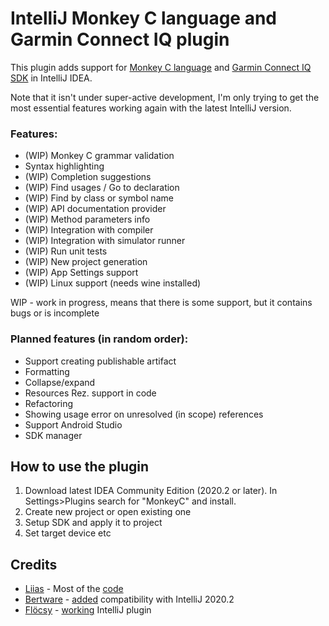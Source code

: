 # IntelliJ Monkey C language and Garmin Connect IQ plugin

<!-- Plugin description -->
This plugin adds support for [Monkey C language](https://developer.garmin.com/connect-iq/programmers-guide/monkey-c/) and [Garmin Connect IQ SDK](https://developer.garmin.com/connect-iq/overview/) in IntelliJ IDEA.

Note that it isn't under super-active development, I'm only trying to get the most essential features working again with the latest IntelliJ version.

### Features:

* (WIP) Monkey C grammar validation
* Syntax highlighting
* (WIP) Completion suggestions
* (WIP) Find usages / Go to declaration
* (WIP) Find by class or symbol name
* (WIP) API documentation provider
* (WIP) Method parameters info
* (WIP) Integration with compiler
* (WIP) Integration with simulator runner
* (WIP) Run unit tests
* (WIP) New project generation
* (WIP) App Settings support
* (WIP) Linux support (needs wine installed)


WIP - work in progress, means that there is some support, but it contains 
bugs or is incomplete


### Planned features (in random order):

* Support creating publishable artifact
* Formatting
* Collapse/expand
* Resources Rez. support in code
* Refactoring
* Showing usage error on unresolved (in scope) references
* Support Android Studio
* SDK manager


## How to use the plugin

1. Download latest IDEA Community Edition (2020.2 or later). In Settings>Plugins search for "MonkeyC" and install.
2. Create new project or open existing one
3. Setup SDK and apply it to project
4. Set target device etc

<!-- Plugin description end -->

## Credits
* [Liias](https://github.com/liias) - Most of the [code](https://github.com/liias/monkey)
* [Bertware](https://github.com/bertware) - [added](https://github.com/Bertware/IDEA-MonkeyC-language-plugin) compatibility with IntelliJ 2020.2
* [Flöcsy](https://github.com/flocsy) - [working](https://github.com/flocsy/IntelliJ-MonkeyC-ConnectIQ-plugin) IntelliJ plugin
